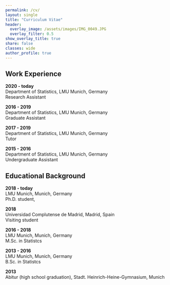 ```yaml
---
permalink: /cv/
layout: single
title: "Curriculum Vitae"
header:
  overlay_image: /assets/images/IMG_0049.JPG
  overlay_filter: 0.5
show_overlay_title: true
share: false
classes: wide
author_profile: true  
---
```


Work Experience
---------------
__2020 - today__<br/>
Department of Statistics, LMU Munich, Germany<br/>
Research Assistant

__2016 - 2019__<br/>
Department of Statistics, LMU Munich, Germany<br/>
Graduate Assistant

__2017 - 2019__<br/>
Department of Statistics, LMU Munich, Germany<br/>
Tutor

__2015 - 2016__<br/>
Department of Statistics, LMU Munich, Germany<br/>
Undergraduate Assistant


Educational Background
---------------

__2018 - today__<br/>
LMU Munich, Munich, Germany<br/>
Ph.D. student,

__2018__<br/>
Universidad Complutense de Madrid, Madrid, Spain<br/>
Visiting student

__2016 - 2018__<br/>
LMU Munich, Munich, Germany<br/>
M.Sc. in Statistcs

__2013 - 2016__<br/>
LMU Munich, Munich, Germany<br/>
B.Sc. in Statistcs

__2013__<br/>
Abitur (high school graduation), Stadt. Heinrich-Heine-Gymnasium, Munich

